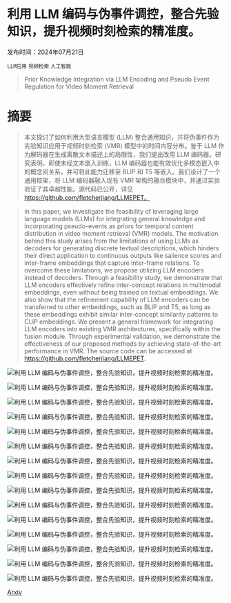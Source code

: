 # 利用 LLM 编码与伪事件调控，整合先验知识，提升视频时刻检索的精准度。

发布时间：2024年07月21日

`LLM应用` `视频检索` `人工智能`

> Prior Knowledge Integration via LLM Encoding and Pseudo Event Regulation for Video Moment Retrieval

# 摘要

> 本文探讨了如何利用大型语言模型 (LLM) 整合通用知识，并将伪事件作为先验知识应用于视频时刻检索 (VMR) 模型中的时间内容分布。鉴于 LLM 作为解码器在生成离散文本描述上的局限性，我们提出改用 LLM 编码器。研究表明，即使未经文本嵌入训练，LLM 编码器也能有效优化多模态嵌入中的概念间关系，并可将此能力迁移至 BLIP 和 T5 等嵌入。我们设计了一个通用框架，将 LLM 编码器融入现有 VMR 架构的融合模块中，并通过实验验证了其卓越性能。源代码已公开，详见 https://github.com/fletcherjiang/LLMEPET。

> In this paper, we investigate the feasibility of leveraging large language models (LLMs) for integrating general knowledge and incorporating pseudo-events as priors for temporal content distribution in video moment retrieval (VMR) models. The motivation behind this study arises from the limitations of using LLMs as decoders for generating discrete textual descriptions, which hinders their direct application to continuous outputs like salience scores and inter-frame embeddings that capture inter-frame relations. To overcome these limitations, we propose utilizing LLM encoders instead of decoders. Through a feasibility study, we demonstrate that LLM encoders effectively refine inter-concept relations in multimodal embeddings, even without being trained on textual embeddings. We also show that the refinement capability of LLM encoders can be transferred to other embeddings, such as BLIP and T5, as long as these embeddings exhibit similar inter-concept similarity patterns to CLIP embeddings. We present a general framework for integrating LLM encoders into existing VMR architectures, specifically within the fusion module. Through experimental validation, we demonstrate the effectiveness of our proposed methods by achieving state-of-the-art performance in VMR. The source code can be accessed at https://github.com/fletcherjiang/LLMEPET.

![利用 LLM 编码与伪事件调控，整合先验知识，提升视频时刻检索的精准度。](../../../paper_images/2407.15051/x1.png)

![利用 LLM 编码与伪事件调控，整合先验知识，提升视频时刻检索的精准度。](../../../paper_images/2407.15051/x2.png)

![利用 LLM 编码与伪事件调控，整合先验知识，提升视频时刻检索的精准度。](../../../paper_images/2407.15051/x3.png)

![利用 LLM 编码与伪事件调控，整合先验知识，提升视频时刻检索的精准度。](../../../paper_images/2407.15051/x4.png)

![利用 LLM 编码与伪事件调控，整合先验知识，提升视频时刻检索的精准度。](../../../paper_images/2407.15051/x5.png)

![利用 LLM 编码与伪事件调控，整合先验知识，提升视频时刻检索的精准度。](../../../paper_images/2407.15051/x6.png)

![利用 LLM 编码与伪事件调控，整合先验知识，提升视频时刻检索的精准度。](../../../paper_images/2407.15051/x7.png)

![利用 LLM 编码与伪事件调控，整合先验知识，提升视频时刻检索的精准度。](../../../paper_images/2407.15051/x8.png)

![利用 LLM 编码与伪事件调控，整合先验知识，提升视频时刻检索的精准度。](../../../paper_images/2407.15051/x9.png)

![利用 LLM 编码与伪事件调控，整合先验知识，提升视频时刻检索的精准度。](../../../paper_images/2407.15051/x10.png)

![利用 LLM 编码与伪事件调控，整合先验知识，提升视频时刻检索的精准度。](../../../paper_images/2407.15051/x11.png)

![利用 LLM 编码与伪事件调控，整合先验知识，提升视频时刻检索的精准度。](../../../paper_images/2407.15051/x12.png)

![利用 LLM 编码与伪事件调控，整合先验知识，提升视频时刻检索的精准度。](../../../paper_images/2407.15051/x13.png)

![利用 LLM 编码与伪事件调控，整合先验知识，提升视频时刻检索的精准度。](../../../paper_images/2407.15051/x14.png)

![利用 LLM 编码与伪事件调控，整合先验知识，提升视频时刻检索的精准度。](../../../paper_images/2407.15051/x15.png)

[Arxiv](https://arxiv.org/abs/2407.15051)